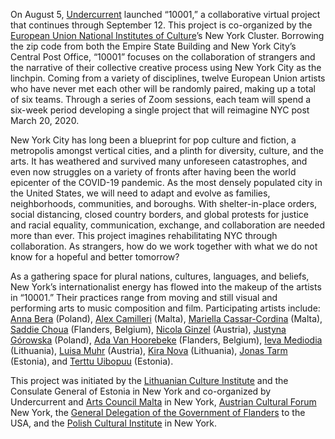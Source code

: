 On August 5, [Undercurrent](https://undercurrent.nyc) launched “10001,” a
collaborative virtual project that continues through September 12. This
project is co-organized by the [European Union National Institutes of
Culture](https://eunicglobal.eu/)’s New York Cluster. Borrowing the zip code
from both the Empire State Building and New York City’s Central Post Office,
“10001” focuses on the collaboration of strangers and the narrative of their
collective creative process using New York City as the linchpin. Coming from a
variety of disciplines, twelve European Union artists who have never met each
other will be randomly paired, making up a total of six teams. Through a
series of Zoom sessions, each team will spend a six-week period developing a
single project that will reimagine NYC post March 20, 2020. 
 
New York City has long been a blueprint for pop culture and fiction, a
metropolis amongst vertical cities, and a plinth for diversity, culture, and
the arts. It has weathered and survived many unforeseen catastrophes, and even
now struggles on a variety of fronts after having been the world epicenter of
the COVID-19 pandemic. As the most densely populated city in the United
States, we will need to adapt and evolve as families, neighborhoods,
communities, and boroughs. With shelter-in-place orders, social distancing,
closed country borders, and global protests for justice and racial equality,
communication, exchange, and collaboration are needed more than ever. This
project imagines rehabilitating NYC through collaboration. As strangers, how
do we work together with what we do not know for a hopeful and better
tomorrow?  

As a gathering space for plural nations, cultures, languages, and beliefs, New
York’s internationalist energy has flowed into the makeup of the artists in
“10001.” Their practices range from moving and still visual and performing
arts to music composition and film. Participating artists include: [Anna
Bera](https://www.thewholeelements.com) (Poland), [Alex
Camilleri](http://www.alex-camilleri.com/index) (Malta), [Mariella Cassar-Cordina](http://MariellaCassarCordina.com)
(Malta), [Saddie Choua](http://kooshkresidency.com/resident/saddie-choua/)
(Flanders, Belgium), [Nicola Ginzel](https://www.nicolaginzel.com) (Austria),
[Justyna Górowska](http://justynagorowska.com) (Poland), [Ada Van
Hoorebeke](http://adavanhoorebeke.blogspot.com) (Flanders, Belgium), [Ieva
Mediodia](http://www.ievamediodia.com) (Lithuania), [Luisa
Muhr](https://www.luisamuhr.com) (Austria), [Kira
Nova](https://joanlosangeles.org/performance-ana-prvacki-ieva-miseviciute/)
(Lithuania), [Jonas Tarm](http://jonastarm.com) (Estonia), and [Terttu
Uibopuu](http://www.terttuphoto.com) (Estonia).  

This project was initiated by the [Lithuanian Culture
Institute](https://ny.mfa.lt/niujorkas/en/) and the Consulate General of
Estonia in New York and co-organized by Undercurrent and [Arts Council
Malta](https://www.artscouncilmalta.org/pages/the-council/our-strategy/internationalisation/arts-council-malta-in-new-york/)
in New York, [Austrian Cultural Forum](https://www.acfny.org) New York, the
[General Delegation of the Government of
Flanders](https://flandersintheusa.org) to the USA, and the [Polish Cultural
Institute](https://instytutpolski.pl/newyork/) in New York.
